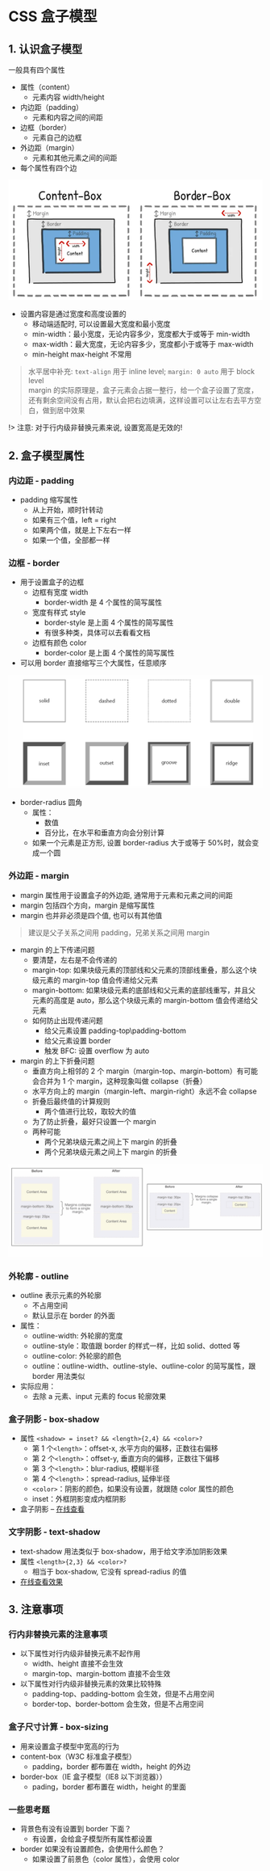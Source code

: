 # CSS 盒子模型

## 1. 认识盒子模型

一般具有四个属性

- 属性（content）
  - 元素内容 width/height
- 内边距（padding）
  - 元素和内容之间的间距
- 边框（border）
  - 元素自己的边框
- 外边距（margin）
  - 元素和其他元素之间的间距
- 每个属性有四个边

![CSS-Model](../../../img/cssNotes/box-model.png ":size=50%")

- 设置内容是通过宽度和高度设置的
  - 移动端适配时, 可以设置最大宽度和最小宽度
  - min-width：最小宽度，无论内容多少，宽度都大于或等于 min-width
  - max-width：最大宽度，无论内容多少，宽度都小于或等于 max-width
  - min-height max-height 不常用

> 水平居中补充:
> `text-align` 用于 inline level;
> `margin: 0 auto` 用于 block level  
> margin 的实际原理是，盒子元素会占据一整行，给一个盒子设置了宽度，还有剩余空间没有占用，默认会把右边填满，这样设置可以让左右去平方空白，做到居中效果

!> 注意: 对于行内级非替换元素来说, 设置宽高是无效的!

## 2. 盒子模型属性

### 内边距 - padding

- padding 缩写属性
  - 从上开始，顺时针转动
  - 如果有三个值，left = right
  - 如果两个值，就是上下左右一样
  - 如果一个值，全部都一样

### 边框 - border

- 用于设置盒子的边框
  - 边框有宽度 width
    - border-width 是 4 个属性的简写属性
  - 宽度有样式 style
    - border-style 是上面 4 个属性的简写属性
    - 有很多种类，具体可以去看看文档
  - 边框有颜色 color
    - border-color 是上面 4 个属性的简写属性
- 可以用 border 直接缩写三个大属性，任意顺序

![border-style](../../../img/cssNotes/boder-style.png ":size=50%")

- border-radius 圆角
  - 属性：
    - 数值
    - 百分比，在水平和垂直方向会分别计算
  - 如果一个元素是正方形, 设置 border-radius 大于或等于 50%时，就会变成一个圆

### 外边距 - margin

- margin 属性用于设置盒子的外边距, 通常用于元素和元素之间的间距
- margin 包括四个方向，margin 是缩写属性
- margin 也并非必须是四个值, 也可以有其他值

> 建议是父子关系之间用 padding，兄弟关系之间用 margin

- margin 的上下传递问题
  - 要清楚，左右是不会传递的
  - margin-top: 如果块级元素的顶部线和父元素的顶部线重叠，那么这个块级元素的 margin-top 值会传递给父元素
  - margin-bottom: 如果块级元素的底部线和父元素的底部线重写，并且父元素的高度是 auto，那么这个块级元素的 margin-bottom 值会传递给父元素
  - 如何防止出现传递问题
    - 给父元素设置 padding-top\padding-bottom
    - 给父元素设置 border
    - 触发 BFC: 设置 overflow 为 auto
- margin 的上下折叠问题
  - 垂直方向上相邻的 2 个 margin（margin-top、margin-bottom）有可能会合并为 1 个 margin，这种现象叫做 collapse（折叠）
  - 水平方向上的 margin（margin-left、margin-right）永远不会 collapse
  - 折叠后最终值的计算规则
    - 两个值进行比较，取较大的值
  - 为了防止折叠，最好只设置一个 margin
  - 两种可能
    - 两个兄弟块级元素之间上下 margin 的折叠
    - 两个兄弟块级元素之间上下 margin 的折叠

![collapse](../../../img/cssNotes/collapse.png ":size=80%")

### 外轮廓 - outline

- outline 表示元素的外轮廓
  - 不占用空间
  - 默认显示在 border 的外面
- 属性：
  - outline-width: 外轮廓的宽度
  - outline-style：取值跟 border 的样式一样，比如 solid、dotted 等
  - outline-color: 外轮廓的颜色
  - outline：outline-width、outline-style、outline-color 的简写属性，跟 border 用法类似
- 实际应用：
  - 去除 a 元素、input 元素的 focus 轮廓效果

### 盒子阴影 - box-shadow

- 属性 `<shadow> = inset? && <length>{2,4} && <color>?`
  - 第 1 个`<length>`：offset-x, 水平方向的偏移，正数往右偏移
  - 第 2 个`<length>`：offset-y, 垂直方向的偏移，正数往下偏移
  - 第 3 个`<length>`：blur-radius, 模糊半径
  - 第 4 个`<length>`：spread-radius, 延伸半径
  - `<color>`：阴影的颜色，如果没有设置，就跟随 color 属性的颜色
  - inset：外框阴影变成内框阴影
- 盒子阴影 – [在线查看](https://html-css-js.com/css/generator/box-shadow/)

### 文字阴影 - text-shadow

- text-shadow 用法类似于 box-shadow，用于给文字添加阴影效果
- 属性 `<length>{2,3} && <color>?`
  - 相当于 box-shadow, 它没有 spread-radius 的值
- [在线查看效果](https://html-css-js.com/css/generator/box-shadow/)

## 3. 注意事项

### 行内非替换元素的注意事项

- 以下属性对行内级非替换元素不起作用
  - width、height 直接不会生效
  - margin-top、margin-bottom 直接不会生效
- 以下属性对行内级非替换元素的效果比较特殊
  - padding-top、padding-bottom 会生效，但是不占用空间
  - border-top、border-bottom 会生效，但是不占用空间

### 盒子尺寸计算 - box-sizing

- 用来设置盒子模型中宽高的行为
- content-box（W3C 标准盒子模型）
  - padding，border 都布置在 width，height 的外边
- border-box（IE 盒子模型（IE8 以下浏览器））
  - pading，border 都布置在 width，height 的里面

### 一些思考题

- 背景色有没有设置到 border 下面？
  - 有设置，会给盒子模型所有属性都设置
- border 如果没有设置颜色，会使用什么颜色？
  - 如果设置了前景色（color 属性），会使用 color

